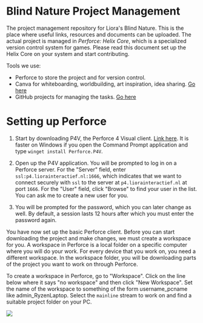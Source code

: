 # Blind Nature Project Management
The project management repository for Liora's Blind Nature. This is the place where useful links, resources and documents can be uploaded. The actual project is managed in *Perforce: Helix Core*, which is a specialized version control system for games. Please read this document set up the Helix Core on your system and start contributing.

Tools we use:
- Perforce to store the project and for version control.
- Canva for whiteboarding, worldbuilding, art inspiration, idea sharing. [Go here](https://www.canva.com/design/DAGrTBQaV34/1gaO3hmYpI18O-d-SNbPig/edit?utm_content=DAGrTBQaV34&utm_campaign=designshare&utm_medium=link2&utm_source=sharebutton)
- GitHub projects for managing the tasks. [Go here](https://github.com/users/arceryz/projects/4)

# Setting up Perforce
1. Start by downloading P4V, the Perforce 4 Visual client. [Link here](https://portal.perforce.com/s/downloads?product=Helix%20Visual%20Client%20%28P4V%29). It is faster on Windows if you open the Command Prompt application and type `winget install Perforce.P4V`.

2. Open up the P4V application. You will be prompted to log in on a Perforce server. For the "Server" field, enter `ssl:p4.liorainteractief.nl:1666`, which indicates that we want to connect securely with `ssl` to the server at `p4.liorainteractief.nl` at port `1666`. For the "User" field, click "Browse" to find your user in the list. You can ask me to create a new user for you.

3. You will be prompted for the password, which you can later change as well. By default, a session lasts 12 hours after which you must enter the password again.

You have now set up the basic Perforce client. Before you can start downloading the project and make changes, we must create a workspace for you. A workspace in Perforce is a local folder on a specific computer where you will do your work. For every device that you work on, you need a different workspace. In the workspace folder, you will be downloading parts of the project you want to work on through Perforce.

To create a workspace in Perforce, go to "Workspace". Click on the line below where it says "no workspace" and then click "New Workspace". Set the name of the workspace to something of the form username_pcname like admin_RyzenLaptop. Select the `mainline` stream to work on and find a suitable project folder on your PC.

![](/img/workspace.png)
